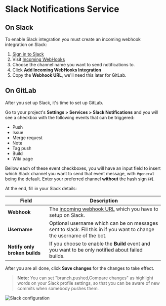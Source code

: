 # Slack Notifications Service

## On Slack

To enable Slack integration you must create an incoming webhook integration on
Slack:

1. [Sign in to Slack](https://slack.com/signin)
1. Visit [Incoming WebHooks](https://my.slack.com/services/new/incoming-webhook/)
1. Choose the channel name you want to send notifications to.
1. Click **Add Incoming WebHooks Integration**
1. Copy the **Webhook URL**, we'll need this later for GitLab.

## On GitLab

After you set up Slack, it's time to set up GitLab.

Go to your project's **Settings > Services > Slack Notifications** and you will see a
checkbox with the following events that can be triggered:

- Push
- Issue
- Merge request
- Note
- Tag push
- Build
- Wiki page

Bellow each of these event checkboxes, you will have an input field to insert
which Slack channel you want to send that event message, with `#general`
being the default. Enter your preferred channel **without** the hash sign (`#`).

At the end, fill in your Slack details:

| Field | Description |
| ----- | ----------- |
| **Webhook**  | The [incoming webhook URL][slackhook] which you have to setup on Slack. |
| **Username** | Optional username which can be on messages sent to slack. Fill this in if you want to change the username of the bot. |
| **Notify only broken builds** | If you choose to enable the **Build** event and you want to be only notified about failed builds. |

After you are all done, click **Save changes** for the changes to take effect.

>**Note:**
You can set "branch,pushed,Compare changes" as highlight words on your Slack
profile settings, so that you can be aware of new commits when somebody pushes
them.

![Slack configuration](img/slack_configuration.png)

[slackhook]: https://my.slack.com/services/new/incoming-webhook
